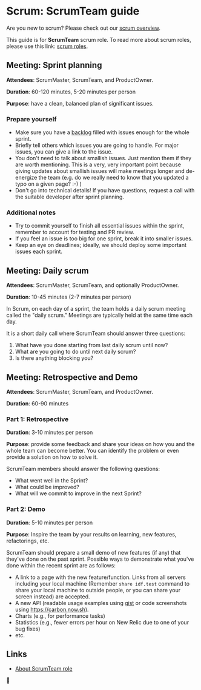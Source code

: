 # Scrum: ScrumTeam guide

Are you new to scrum? Please check out our [scrum overview](overview.md).

This guide is for **ScrumTeam** scrum role. To read more about scrum roles, please use this link: [scrum roles](overview.md#scrum-roles).

## Meeting: Sprint planning

**Attendees**: ScrumMaster, ScrumTeam, and ProductOwner.

**Duration**: 60-120 minutes, 5-20 minutes per person

**Purpose**: have a clean, balanced plan of significant issues.

### Prepare yourself

- Make sure you have a [backlog](backlog.md) filled with issues enough for the whole sprint.
- Briefly tell others which issues you are going to handle. For major issues, you can give a link to the issue.
- You don't need to talk about smallish issues. Just mention them if they are worth mentioning. This is a very, very important point because giving updates about smallish issues will make meetings longer and de-energize the team (e.g. do we really need to know that you updated a typo on a given page? :-) )
- Don't go into technical details! If you have questions, request a call with the suitable developer after sprint planning.

### Additional notes

- Try to commit yourself to finish all essential issues within the sprint, remember to account for testing and PR review.
- If you feel an issue is too big for one sprint, break it into smaller issues.
- Keep an eye on deadlines; ideally, we should deploy some important issues each sprint.

## Meeting: Daily scrum

**Attendees**: ScrumMaster, ScrumTeam, and optionally ProductOwner.

**Duration**: 10-45 minutes (2-7 minutes per person)

In Scrum, on each day of a sprint, the team holds a daily scrum meeting called the "daily scrum.”
Meetings are typically held at the same time each day.

It is a short daily call where ScrumTeam should answer three questions:

1.  What have you done starting from last daily scrum until now?
1.  What are you going to do until next daily scrum?
1.  Is there anything blocking you?

## Meeting: Retrospective and Demo

**Attendees**: ScrumMaster, ScrumTeam, and ProductOwner.

**Duration**: 60-90 minutes

### Part 1: Retrospective

**Duration**: 3-10 minutes per person

**Purpose**: provide some feedback and share your ideas on how you
and the whole team can become better.
You can identify the problem or even provide a solution on how to solve it.

ScrumTeam members should answer the following questions:

- What went well in the Sprint?
- What could be improved?
- What will we commit to improve in the next Sprint?

### Part 2: Demo

**Duration**: 5-10 minutes per person

**Purpose**: Inspire the team by your results on learning, new features, refactorings, etc.

ScrumTeam should prepare a small demo of new features (if any) that they've done on the past sprint. Possible ways to demonstrate what you've done within the recent sprint are as follows:

- A link to a page with the new feature/function. Links from all servers including your local machine (Remember `share idf.test` command to share your local machine to outside people, or you can share your screen instead) are accepted.
- A new API (readable usage examples using [gist](https://gist.github.com/) or code screenshots using https://carbon.now.sh).
- Charts (e.g., for performance tasks)
- Statistics (e.g., fewer errors per hour on New Relic due to one of your bug fixes)
- etc.

## Links

- [About ScrumTeam role](https://www.mountaingoatsoftware.com/agile/scrum/roles/team)

🦄
